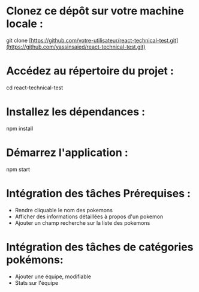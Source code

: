 # Clonez ce dépôt sur votre machine locale :

git clone [https://github.com/votre-utilisateur/react-technical-test.git](https://github.com/yassinsaied/react-technical-test.git)

# Accédez au répertoire du projet :

cd react-technical-test

# Installez les dépendances :

npm install

# Démarrez l'application :

npm start

# Intégration des tâches Prérequises :

- Rendre cliquable le nom des pokemons
- Afficher des informations détaillées à propos d'un pokemon
- Ajouter un champ recherche sur la liste des pokemons

# Intégration des tâches de catégories pokémons:

- Ajouter une équipe, modifiable
- Stats sur l'équipe
